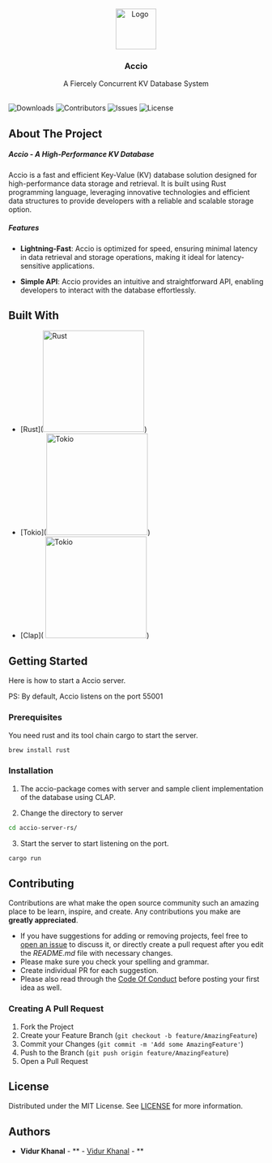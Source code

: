 <br/>
<p align="center">
  <a href="https://github.com/vidurkhanal/accio">
    <img src="https://cdn-icons-png.flaticon.com/512/9243/9243391.png" alt="Logo" width="80" height="80">
  </a>

  <h3 align="center">Accio</h3>

  <p align="center">
    A Fiercely Concurrent KV Database System
    <br/>
    <br/>
  </p>
</p>

![Downloads](https://img.shields.io/github/downloads/vidurkhanal/accio/total) ![Contributors](https://img.shields.io/github/contributors/vidurkhanal/accio?color=dark-green) ![Issues](https://img.shields.io/github/issues/vidurkhanal/accio) ![License](https://img.shields.io/github/license/vidurkhanal/accio) 

## About The Project

##### Accio - A High-Performance KV Database

Accio is a fast and efficient Key-Value (KV) database solution designed for high-performance data storage and retrieval. It is built using Rust programming language, leveraging innovative technologies and efficient data structures to provide developers with a reliable and scalable storage option.

##### Features

- **Lightning-Fast**: Accio is optimized for speed, ensuring minimal latency in data retrieval and storage operations, making it ideal for latency-sensitive applications.

- **Simple API**: Accio provides an intuitive and straightforward API, enabling developers to interact with the database effortlessly.

## Built With






* [Rust](<a href = "https://www.rust-lang.org/" target = "_blank"><img src="https://rustacean.net/assets/cuddlyferris.png" alt="Rust" width="200"></a>)
* [Tokio](<a href = "https://tokio.rs" target = "_blank"><img src="https://upload.wikimedia.org/wikipedia/commons/thumb/6/60/Tokio_logo.svg/1200px-Tokio_logo.svg.png" alt="Tokio" width="200"></a>)
* [Clap]( <a href = "https://docs.rs/clap/latest/clap/" target = "_blank"><img src="https://raw.githubusercontent.com/clap-rs/clap/master/assets/clap.png " alt="Tokio" width="200"></a>)

## Getting Started

Here is how to start a Accio server. 

PS: By default, Accio listens on the port 55001

### Prerequisites

You need rust and its tool chain cargo to start the server.

```sh
brew install rust
```

### Installation

1. The accio-package comes with server and sample client implementation of the database using CLAP.

2. Change the directory to server

```sh
cd accio-server-rs/
```

3. Start the server to start listening on the port.

```sh
cargo run
```


## Contributing

Contributions are what make the open source community such an amazing place to be learn, inspire, and create. Any contributions you make are **greatly appreciated**.
* If you have suggestions for adding or removing projects, feel free to [open an issue](https://github.com/vidurkhanal/accio/issues/new) to discuss it, or directly create a pull request after you edit the *README.md* file with necessary changes.
* Please make sure you check your spelling and grammar.
* Create individual PR for each suggestion.
* Please also read through the [Code Of Conduct](https://github.com/vidurkhanal/accio/blob/main/CODE_OF_CONDUCT.md) before posting your first idea as well.

### Creating A Pull Request

1. Fork the Project
2. Create your Feature Branch (`git checkout -b feature/AmazingFeature`)
3. Commit your Changes (`git commit -m 'Add some AmazingFeature'`)
4. Push to the Branch (`git push origin feature/AmazingFeature`)
5. Open a Pull Request

## License

Distributed under the MIT License. See [LICENSE](https://github.com/vidurkhanal/accio/blob/main/LICENSE.md) for more information.

## Authors

* **Vidur Khanal** - ** - [Vidur Khanal](https://www.github.com/vidurkhanal) - **
